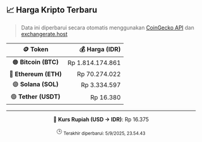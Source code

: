 

<!-- HARGA_KRIPTO -->
## 📈 Harga Kripto Terbaru

> Data ini diperbarui secara otomatis menggunakan [CoinGecko API](https://www.coingecko.com/) dan [exchangerate.host](https://exchangerate.host/)

<div align="center">

| 🪙 Token | 💰 Harga (IDR) |
|:------:|---------------:|
| 🟠 **Bitcoin (BTC)**   | Rp 1.814.174.861 |
| 🔵 **Ethereum (ETH)**  | Rp 70.274.022 |
| 🟣 **Solana (SOL)**    | Rp 3.334.597 |
| 🟢 **Tether (USDT)**   | Rp 16.380 |

---

💱 **Kurs Rupiah (USD → IDR)**: Rp 16.375

🕒 <sub>Terakhir diperbarui: 5/9/2025, 23.54.43</sub>

</div>
<!-- /HARGA_KRIPTO -->